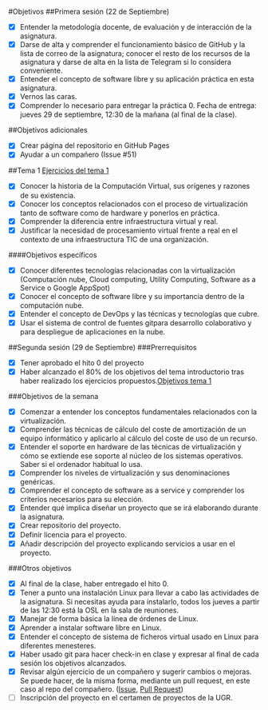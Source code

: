#Objetivos
##Primera sesión (22 de Septiembre)
- [x] Entender la metodología docente, de evaluación y de interacción de la asignatura.
- [x] Darse de alta y comprender el funcionamiento básico de GitHub y la lista de correo de la asignatura; conocer el resto de los recursos de la asignatura y darse de alta en la lista de Telegram si lo considera conveniente.
- [x] Entender el concepto de software libre y su aplicación práctica en esta asignatura.
- [x] Vernos las caras.
- [x] Comprender lo necesario para entregar la práctica 0. Fecha de entrega: jueves 29 de septiembre, 12:30 de la mañana (al final de la clase).

##Objetivos adicionales
- [x] Crear página del repositorio en GitHub Pages
- [x] Ayudar a un compañero (Issue #51)

##Tema 1
[Ejercicios del tema 1](https://github.com/adalsa91/EjercicioIV/blob/master/Tema1.md)
- [x] Conocer la historia de la Computación Virtual, sus orígenes y razones de su existencia.
- [x] Conocer los conceptos relacionados con el proceso de virtualización tanto de software como de hardware y ponerlos en práctica.
- [x] Comprender la diferencia entre infraestructura virtual y real.
- [x] Justificar la necesidad de procesamiento virtual frente a real en el contexto de una infraestructura TIC de una organización.

####Objetivos específicos
- [x] Conocer diferentes tecnologías relacionadas con la virtualización (Computación nube, Cloud computing, Utility Computing, Software as a Service o Google AppSpot)
- [x] Conocer el concepto de software libre y su importancia dentro de la computación nube.
- [x] Entender el concepto de DevOps y las técnicas y tecnologías que cubre.
- [x] Usar el sistema de control de fuentes gitpara desarrollo colaborativo y para despliegue de aplicaciones en la nube.

##Segunda sesión (29 de Septiembre)
###Prerrequisitos
- [x] Tener aprobado el hito 0 del proyecto
- [x] Haber alcanzado el 80% de los objetivos del tema introductorio tras haber realizado los ejercicios propuestos.[Objetivos tema 1](https://github.com/JJ/IV16-17/blob/master/objetivos/AdrianAlvarezSaez.md#tema-1)

###Objetivos de la semana
- [x] Comenzar a entender los conceptos fundamentales relacionados con la virtualización.
- [x] Comprender las técnicas de cálculo del coste de amortización de un equipo informático y aplicarlo al cálculo del coste de uso de un recurso.
- [x] Entender el soporte en hardware de las técnicas de virtualización y cómo se extiende ese soporte al núcleo de los sistemas operativos. Saber si el ordenador habitual lo usa.
- [x] Comprender los niveles de virtualización y sus denominaciones genéricas.
- [x] Comprender el concepto de software as a service y comprender los criterios necesarios para su elección.
- [x] Entender qué implica diseñar un proyecto que se irá elaborando durante la asignatura.
- [x] Crear repositorio del proyecto.
- [x] Definir licencia para el proyecto.
- [x] Añadir descripción del proyecto explicando servicios a usar en el proyecto.

###Otros objetivos
- [x] Al final de la clase, haber entregado el hito 0.
- [x] Tener a punto una instalación Linux para llevar a cabo las actividades de la asignatura. Si necesitas ayuda para instalarlo, todos los jueves a partir de las 12:30 está la OSL en la sala de reuniones.
- [x] Manejar de forma básica la línea de órdenes de Linux.
- [x] Aprender a instalar software libre en Linux.
- [x] Entender el concepto de sistema de ficheros virtual usado en Linux para diferentes menesteres.
- [x] Haber usado git para hacer check-in en clase y expresar al final de cada sesión los objetivos alcanzados.
- [x] Revisar algún ejercicio de un compañero y sugerir cambios o mejoras. Se puede hacer, de la misma forma, mediante un pull request, en este caso al repo del compañero. ([Issue](https://github.com/elsudano/Universidad/issues/1), [Pull Request](https://github.com/elsudano/Universidad/pull/2))
- [ ] Inscripción del proyecto en el certamen de proyectos de la UGR.
